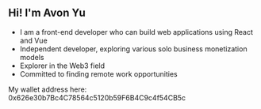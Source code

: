 ## Hi! I'm Avon Yu

- I am a front-end developer who can build web applications using React and Vue  
- Independent developer, exploring various solo business monetization models  
- Explorer in the Web3 field  
- Committed to finding remote work opportunities

My wallet address here: 0x626e30b7Bc4C78564c5120b59F6B4C9c4f54CB5c
